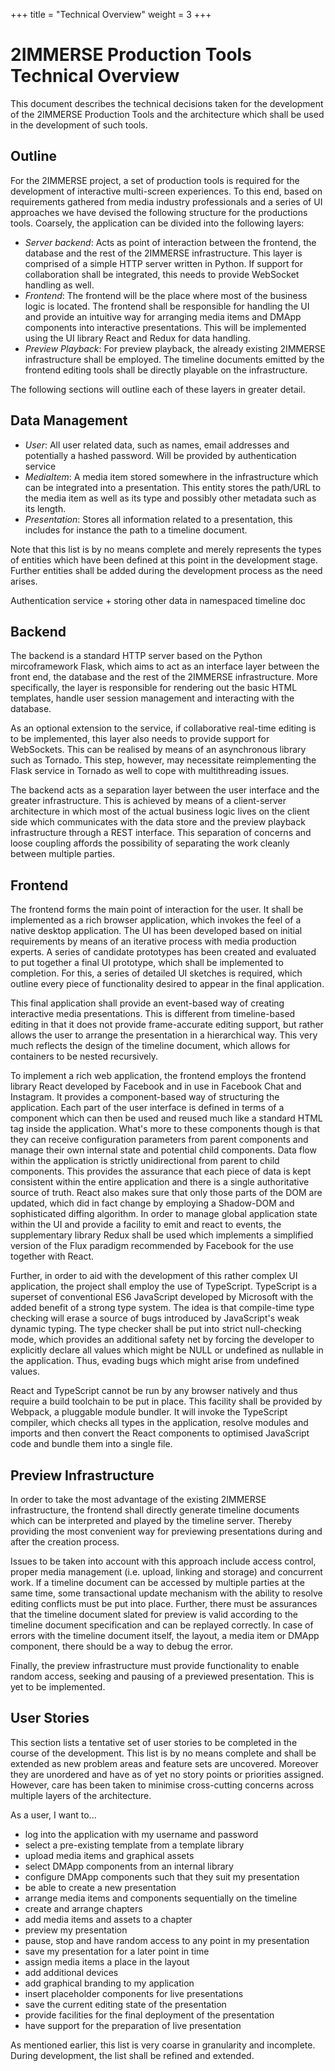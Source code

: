 +++
title = "Technical Overview"
weight = 3
+++

# 2IMMERSE Production Tools Technical Overview

This document describes the technical decisions taken for the development of
the 2IMMERSE Production Tools and the architecture which shall be used in the
development of such tools.

## Outline

For the 2IMMERSE project, a set of production tools is required for the
development of interactive multi-screen experiences. To this end, based on
requirements gathered from media industry professionals and a series of
UI approaches we have devised the following structure for the productions
tools. Coarsely, the application can be divided into the following layers:

- *Server backend*: Acts as point of interaction between the frontend, the
  database and the rest of the 2IMMERSE infrastructure. This layer is comprised
  of a simple HTTP server written in Python. If support for collaboration shall
  be integrated, this needs to provide WebSocket handling as well.
- *Frontend*: The frontend will be the place where most of the business logic
  is located. The frontend shall be responsible for handling the UI and provide
  an intuitive way for arranging media items and DMApp components into
  interactive presentations. This will be implemented using the UI library
  React and Redux for data handling.
- *Preview Playback*: For preview playback, the already existing 2IMMERSE
  infrastructure shall be employed. The timeline documents emitted by the
  frontend editing tools shall be directly playable on the infrastructure.

The following sections will outline each of these layers in greater detail.

## Data Management

- *User*: All user related data, such as names, email addresses and potentially
  a hashed password. Will be provided by authentication service
- *MediaItem*: A media item stored somewhere in the infrastructure which can be
  integrated into a presentation. This entity stores the path/URL to the media
  item as well as its type and possibly other metadata such as its length.
- *Presentation*: Stores all information related to a presentation, this
  includes for instance the path to a timeline document.

Note that this list is by no means complete and merely represents the types of
entities which have been defined at this point in the development stage.
Further entities shall be added during the development process as the need
arises.

Authentication service + storing other data in namespaced timeline doc

## Backend

The backend is a standard HTTP server based on the Python mircoframework Flask,
which aims to act as an interface layer between the front end, the database
and the rest of the 2IMMERSE infrastructure. More specifically, the layer is
responsible for rendering out the basic HTML templates, handle user session
management and interacting with the database.

As an optional extension to the service, if collaborative real-time editing is
to be implemented, this layer also needs to provide support for WebSockets.
This can be realised by means of an asynchronous library such as Tornado. This
step, however, may necessitate reimplementing the Flask service in Tornado as
well to cope with multithreading issues.

The backend acts as a separation layer between the user interface and the
greater infrastructure. This is achieved by means of a client-server
architecture in which most of the actual business logic lives on the client
side which communicates with the data store and the preview playback
infrastructure through a REST interface. This separation of concerns and loose
coupling affords the possibility of separating the work cleanly between
multiple parties.

## Frontend

The frontend forms the main point of interaction for the user. It shall be
implemented as a rich browser application, which invokes the feel of a native
desktop application. The UI has been developed based on initial requirements by
means of an iterative process with media production experts. A series of
candidate prototypes has been created and evaluated to put together a final
UI prototype, which shall be implemented to completion. For this, a series of
detailed UI sketches is required, which outline every piece of functionality
desired to appear in the final application.

This final application shall provide an event-based way of creating interactive
media presentations. This is different from timeline-based editing in that it
does not provide frame-accurate editing support, but rather allows the user
to arrange the presentation in a hierarchical way. This very much reflects the
design of the timeline document, which allows for containers to be nested
recursively.

To implement a rich web application, the frontend employs the frontend library
React developed by Facebook and in use in Facebook Chat and Instagram. It
provides a component-based way of structuring the application. Each part of the
user interface is defined in terms of a component which can then be used and
reused much like a standard HTML tag inside the application. What's more to
these components though is that they can receive configuration parameters from
parent components and manage their own internal state and potential child
components.  Data flow within the application is strictly unidirectional from
parent to child components. This provides the assurance that each piece of data
is kept consistent within the entire application and there is a single
authoritative source of truth. React also makes sure that only those parts of
the DOM are updated, which did in fact change by employing a Shadow-DOM and
sophisticated diffing algorithm. In order to manage global application state
within the UI and provide a facility to emit and react to events, the
supplementary library Redux shall be used which implements a simplified version
of the Flux paradigm recommended by Facebook for the use together with React.

Further, in order to aid with the development of this rather complex UI
application, the project shall employ the use of TypeScript. TypeScript is
a superset of conventional ES6 JavaScript developed by Microsoft with the added
benefit of a strong type system. The idea is that compile-time type checking
will erase a source of bugs introduced by JavaScript's weak dynamic typing. The
type checker shall be put into strict null-checking mode, which provides an
additional safety net by forcing the developer to explicitly declare all values
which might be NULL or undefined as nullable in the application. Thus, evading
bugs which might arise from undefined values.

React and TypeScript cannot be run by any browser natively and thus require a
build toolchain to be put in place. This facility shall be provided by Webpack,
a pluggable module bundler. It will invoke the TypeScript compiler, which
checks all types in the application, resolve modules and imports and then
convert the React components to optimised JavaScript code and bundle them into
a single file.

## Preview Infrastructure

In order to take the most advantage of the existing 2IMMERSE infrastructure,
the frontend shall directly generate timeline documents which can be
interpreted and played by the timeline server. Thereby providing the most
convenient way for previewing presentations during and after the creation
process.

Issues to be taken into account with this approach include access control,
proper media management (i.e. upload, linking and storage) and concurrent work.
If a timeline document can be accessed by multiple parties at the same time,
some transactional update mechanism with the ability to resolve editing
conflicts must be put into place. Further, there must be assurances that the
timeline document slated for preview is valid according to the timeline
document specification and can be replayed correctly. In case of errors with
the timeline document itself, the layout, a media item or DMApp component,
there should be a way to debug the error.

Finally, the preview infrastructure must provide functionality to enable random
access, seeking and pausing of a previewed presentation. This is yet to be
implemented.

## User Stories

This section lists a tentative set of user stories to be completed in the
course of the development. This list is by no means complete and shall be
extended as new problem areas and feature sets are uncovered. Moreover they
are unordered and have as of yet no story points or priorities assigned.
However, care has been taken to minimise cross-cutting concerns across multiple
layers of the architecture.

As a user, I want to...

- log into the application with my username and password
- select a pre-existing template from a template library
- upload media items and graphical assets
- select DMApp components from an internal library
- configure DMApp components such that they suit my presentation
- be able to create a new presentation
- arrange media items and components sequentially on the timeline
- create and arrange chapters
- add media items and assets to a chapter
- preview my presentation
- pause, stop and have random access to any point in my presentation
- save my presentation for a later point in time
- assign media items a place in the layout
- add additional devices
- add graphical branding to my application
- insert placeholder components for live presentations
- save the current editing state of the presentation
- provide facilities for the final deployment of the presentation
- have support for the preparation of live presentation

As mentioned earlier, this list is very coarse in granularity and incomplete.
During development, the list shall be refined and extended.
